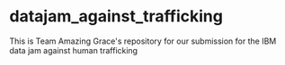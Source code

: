 # datajam_against_trafficking
This is Team Amazing Grace's repository for our submission for the IBM data jam against human trafficking
